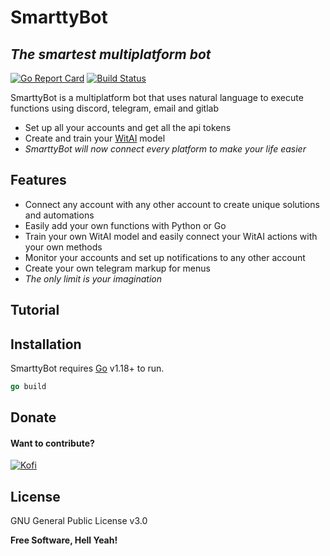 # SmarttyBot
## _The smartest multiplatform bot_

[![Go Report Card](https://goreportcard.com/badge/github.com/omarperezr/SmarttyBot)](https://goreportcard.com/report/github.com/omarperezr/SmarttyBot) [![Build Status](https://app.travis-ci.com/omarperezr/SmarttyBot.svg?branch=main)](https://app.travis-ci.com/omarperezr/SmarttyBot)

SmarttyBot is a multiplatform bot that uses natural language to execute functions using discord, telegram, email and gitlab 

- Set up all your accounts and get all the api tokens
- Create and train your [WitAI] model
- _SmarttyBot will now connect every platform to make your life easier_

## Features
- Connect any account with any other account to create unique solutions and automations
- Easily add your own functions with Python or Go
- Train your own WitAI model and easily connect your WitAI actions with your own methods
- Monitor your accounts and set up notifications to any other account
- Create your own telegram markup for menus
- _The only limit is your imagination_

## Tutorial

## Installation
SmarttyBot requires [Go] v1.18+ to run.

```go
go build
```
## Donate
#### Want to contribute?
[![Kofi](https://az743702.vo.msecnd.net/cdn/kofi3.png?v=0)](https://ko-fi.com/omarperezr)

## License

GNU General Public License v3.0

**Free Software, Hell Yeah!**

[//]: # (Links used)

   [Go]: <https://go.dev/>
   [WitAI]: <https://wit.ai/>
